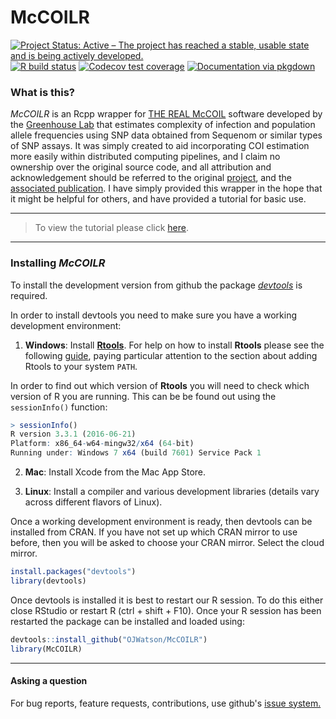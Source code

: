# McCOILR

[![Project Status: Active – The project has reached a stable, usable state and is being actively developed.](https://www.repostatus.org/badges/latest/active.svg)](https://www.repostatus.org/#active)
[![R build status](https://github.com/OJWatson/McCOILR/workflows/R-CMD-check/badge.svg)](https://github.com/OJWatson/McCOILR/actions)
[![Codecov test coverage](https://codecov.io/gh/OJWatson/McCOILR/branch/master/graph/badge.svg)](https://codecov.io/gh/OJWatson/McCOILR?branch=master)
[![Documentation via pkgdown](https://github.com/OJWatson/McCOILR/raw/master/tools/pkgdownshield.png)](https://ojwatson.github.io/McCOILR/)

### What is this?

*McCOILR* is an Rcpp wrapper for [THE REAL McCOIL](https://github.com/Greenhouse-Lab/THEREALMcCOIL) software 
developed by the [Greenhouse Lab](https://github.com/Greenhouse-Lab) that estimates complexity of infection 
and population allele frequencies using SNP data obtained from Sequenom or similar types of SNP assays. It was
simply created to aid incorporating COI estimation more easily within distributed computing pipelines, and I
claim no ownership over the original source code, and all attribution and acknowledgement should be referred to
the original [project](https://github.com/Greenhouse-Lab/THEREALMcCOIL), and the [associated publication](http://journals.plos.org/ploscompbiol/article?id=10.1371/journal.pcbi.1005348). I have simply provided
this wrapper in the hope that it might be helpful for others, and have provided a tutorial for basic use.

***
> To view the tutorial please click [here](https://ojwatson.github.io/McCOILR/articles/introduction.html).

***

### Installing *McCOILR*

To install the development version from github the package [*devtools*](https://github.com/hadley/devtools) is required.

In order to install devtools you need to make sure you have a working development environment:

1. **Windows**: Install **[Rtools](https://cran.r-project.org/bin/windows/Rtools/)**. For help on how to install **Rtools** please see the following [guide](https://github.com/stan-dev/rstan/wiki/Install-Rtools-for-Windows), paying particular attention to the section about adding Rtools to your system `PATH`. 

In order to find out which version of **Rtools** you will need to check which version of R you are running. This can be be found out using the `sessionInfo()` function:

``` r 
> sessionInfo()
R version 3.3.1 (2016-06-21)
Platform: x86_64-w64-mingw32/x64 (64-bit)
Running under: Windows 7 x64 (build 7601) Service Pack 1
```

2. **Mac**: Install Xcode from the Mac App Store.

3. **Linux**: Install a compiler and various development libraries (details vary across different flavors of Linux).

Once a working development environment is ready, then devtools can be installed from CRAN. If you have not set up which CRAN mirror to use
before, then you will be asked to choose your CRAN mirror. Select the cloud mirror.

```r
install.packages("devtools")
library(devtools)
```
Once devtools is installed it is best to restart our R session. To do this either close RStudio or restart R (ctrl + shift + F10). Once your R session
has been restarted the package can be installed and loaded using:

```r
devtools::install_github("OJWatson/McCOILR")
library(McCOILR)
```

***


#### Asking a question

For bug reports, feature requests, contributions, use github's [issue system.](https://github.com/OJWatson/McCOILR/issues)
